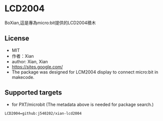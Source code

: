 # LCD2004

BoXian,這是專為micro:bit提供的LCD2004積木

## License

* MIT
* 作者：Xian
* author: Xian, Xian
* https://sites.google.com/
* The package was designed for LCM2004 display to connect micro:bit in makecode.

## Supported targets

* for PXT/microbit
(The metadata above is needed for package search.)

```package
LCD2004=github:j540202/xian-lcd2004
```
